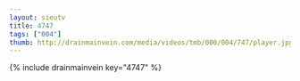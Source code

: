 ```yaml
--- 
layout: sieutv
title: 4747
tags: ["004"]
thumb: http://drainmainvein.com/media/videos/tmb/000/004/747/player.jpg
---
```

{% include drainmainvein key="4747" %} 
